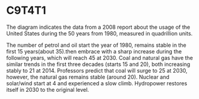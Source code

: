 # C9T4T1

The diagram indicates the data from a 2008 report about the usage of the United States during the 50 years from 1980, measured in quadrillion units.


The number of petrol and oil start the year of 1980, remains stable in the first 15 years(about 35).then embrace with a sharp increase during the following years, which will reach 45 at 2030. Coal and natural gas have the similar trends in the first three decades (starts 15 and 20), both increasing stably to 21 at 2014. Professors predict that coal will surge to 25 at 2030, however, the natural gas remains stable (around 20). Nuclear and solar/wind start at 4 and experienced a slow climb. Hydropower restores itself in 2030 to the original level. 